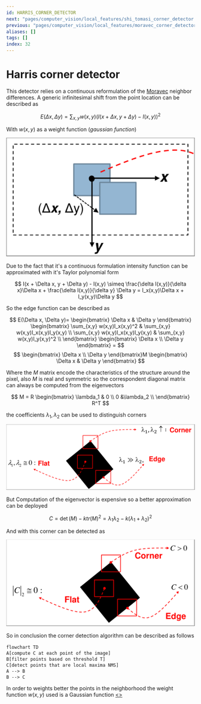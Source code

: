 ```yaml
---
id: HARRIS_CORNER_DETECTOR
next: "pages/computer_vision/local_features/shi_tomasi_corner_detector.md"
previous: "pages/computer_vision/local_features/moravec_corner_detector.md"
aliases: []
tags: []
index: 32
---
```


# Harris corner detector

This detector relies on a continuous reformulation of the [Moravec](pages/computer_vision/local_features/moravec_corner_detector.md) neighbor differences.
A generic infinitesimal shift from the point location can be described as

$$
E(\Delta x, \Delta y) = \sum_{x,y} {w(x,y)(I(x + \Delta x, y + \Delta y) - I(x,y))^2}
$$

With $w(x,y)$ as a weight function (*gaussian function*)

![](assets/computer_vision/Pasted_image_20240310154904.png)


Due to the fact that it's a continuous formulation intensity function can be approximated with it's Taylor polynomial form

$$
I(x + \Delta x, y + \Delta y) - I(x,y) \simeq \frac{\delta I(x,y)}{\delta x}\Delta x + \frac{\delta I(x,y)}{\delta y} \Delta y = I_x(x,y)\Delta x + I_y(x,y)\Delta y
$$

So the edge function can be described as

$$
E(\Delta x, \Delta y)=
\begin{bmatrix}
\Delta x & \Delta y
\end{bmatrix}
\begin{bmatrix}
\sum_{x,y} w(x,y)I_x(x,y)^2 & \sum_{x,y} w(x,y)I_x(x,y)I_y(x,y) \\
\sum_{x,y} w(x,y)I_x(x,y)I_y(x,y)  & \sum_{x,y} w(x,y)I_y(x,y)^2 \\
\end{bmatrix}
\begin{bmatrix}
\Delta x \\
\Delta y
\end{bmatrix} =
$$
$$
\begin{bmatrix}
\Delta x \\
\Delta y
\end{bmatrix}M
\begin{bmatrix}
\Delta x & \Delta y
\end{bmatrix}
$$

Where the $M$ matrix encode the characteristics of the structure around the pixel, also $M$ is real and symmetric so the correspondent diagonal matrix can always be computed from the eigenvectors

$$
M = R
\begin{bmatrix}
\lambda_1 & 0 \\
 0 &\lambda_2 \\
\end{bmatrix} R^T
$$

the coefficients $\lambda_1,\lambda_2$ can be used to distinguish corners

![](assets/computer_vision/Pasted_image_20240310161958.png)

But Computation of the eigenvector is expensive so a better approximation can be deployed

$$
C = \det(M) - ktr(M)^2 = \lambda_1\lambda_2 -k(\lambda_1 + \lambda_2)^2
$$

And with this corner can be detected as

![](assets/computer_vision/Pasted_image_20240310162230.png)

So in conclusion the corner detection algorithm can be described as follows

```mermaid
flowchart TD
A[compute C at each point of the image]
B[filter points based on threshold T]
C[detect points that are local maxima NMS]
A --> B
B --> C
```

In order to weights better the points in the neighborhood the weight function $w(x,y)$ used is a Gaussian function
[<](pages/computer_vision/local_features/moravec_corner_detector.md)[>](pages/computer_vision/local_features/shi_tomasi_corner_detector.md)
